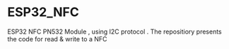 # ESP32_NFC
ESP32 NFC PN532 Module , using I2C protocol . The repositiory presents the code for read &amp; write to a NFC 
